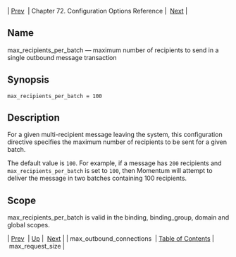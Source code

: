 | [Prev](conf.ref.max_outbound_connections)  | Chapter 72. Configuration Options Reference |  [Next](config.max_request_size) |

<a name="conf.ref.max_recipients_per_batch"></a>
## Name

max_recipients_per_batch — maximum number of recipients to send in a single outbound message transaction

## Synopsis

`max_recipients_per_batch = 100`

<a name="idp25354992"></a>
## Description

For a given multi-recipient message leaving the system, this configuration directive specifies the maximum number of recipients to be sent for a given batch.

The default value is `100`. For example, if a message has `200` recipients and `max_recipients_per_batch` is set to `100`, then Momentum will attempt to deliver the message in two batches containing 100 recipients.

<a name="idp25359328"></a>
## Scope

max_recipients_per_batch is valid in the binding, binding_group, domain and global scopes.

| [Prev](conf.ref.max_outbound_connections)  | [Up](config.options.ref) |  [Next](config.max_request_size) |
| max_outbound_connections  | [Table of Contents](index) |  max_request_size |

